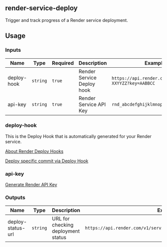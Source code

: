 ## render-service-deploy

Trigger and track progress of a Render service deployment.

## Usage

### Inputs

| Name        | Type     | Required | Description                | Example                                               |
| ----------- | -------- | -------- | -------------------------- | ----------------------------------------------------- |
| deploy-hook | `string` | `true`   | Render Service Deploy hook | `https://api.render.com/deploy/srv-XXYYZZ?key=AABBCC` |
| api-key     | `string` | `true`   | Render Service API Key     | `rnd_abcdefghijklmnopqrstuvwxyz123`                   |

### deploy-hook

This is the Deploy Hook that is automatically generated for your Render service.

[About Render Deploy Hooks](https://render.com/docs/deploy-hooks)

[Deploy specific commit via Deploy Hook](https://render.com/docs/deploy-a-commit)

### api-key

[Generate Render API Key](https://render.com/docs/api#creating-an-api-key)

### Outputs

| Name              | Type     | Description                        | Example                                                             |
| ----------------- | -------- | ---------------------------------- | ------------------------------------------------------------------- |
| deploy-status-url | `string` | URL for checking deployment status | `https://api.render.com/v1/services/{serviceId}/deploys/{deployId}` |
